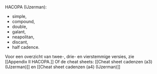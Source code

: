 HACOPA (IJzerman): 
- simple, 
- compound, 
- double, 
- galant, 
- neapolitan, 
- discant,
- half cadence.

Voor een overzicht van twee-, drie- en vierstemmige versies, zie [[Appendix II HACOPA.]]
Of de cheat sheets:
[[Cheat sheet cadenzen (a3) (IJzerman)]] en [[Cheat sheet cadenzen (a4) (IJzerman)]]